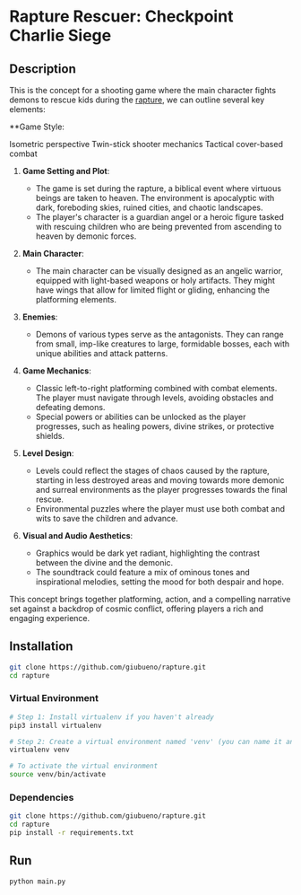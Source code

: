# Rapture Rescuer: Checkpoint Charlie Siege

## Description

This is the concept for a shooting game where the main character fights demons to rescue kids during the [rapture](https://www.bible.com/bible/111/1TH.4.13-18.NIV), we can outline several key elements:

**Game Style:

Isometric perspective
Twin-stick shooter mechanics
Tactical cover-based combat

1. **Game Setting and Plot**:
   - The game is set during the rapture, a biblical event where virtuous beings are taken to heaven. The environment is apocalyptic with dark, foreboding skies, ruined cities, and chaotic landscapes.
   - The player's character is a guardian angel or a heroic figure tasked with rescuing children who are being prevented from ascending to heaven by demonic forces.

2. **Main Character**:
   - The main character can be visually designed as an angelic warrior, equipped with light-based weapons or holy artifacts. They might have wings that allow for limited flight or gliding, enhancing the platforming elements.

3. **Enemies**:
   - Demons of various types serve as the antagonists. They can range from small, imp-like creatures to large, formidable bosses, each with unique abilities and attack patterns.

4. **Game Mechanics**:
   - Classic left-to-right platforming combined with combat elements. The player must navigate through levels, avoiding obstacles and defeating demons.
   - Special powers or abilities can be unlocked as the player progresses, such as healing powers, divine strikes, or protective shields.

5. **Level Design**:
   - Levels could reflect the stages of chaos caused by the rapture, starting in less destroyed areas and moving towards more demonic and surreal environments as the player progresses towards the final rescue.
   - Environmental puzzles where the player must use both combat and wits to save the children and advance.

6. **Visual and Audio Aesthetics**:
   - Graphics would be dark yet radiant, highlighting the contrast between the divine and the demonic.
   - The soundtrack could feature a mix of ominous tones and inspirational melodies, setting the mood for both despair and hope.

This concept brings together platforming, action, and a compelling narrative set against a backdrop of cosmic conflict, offering players a rich and engaging experience.

## Installation

```bash
git clone https://github.com/giubueno/rapture.git
cd rapture
```

### Virtual Environment

```bash
# Step 1: Install virtualenv if you haven't already
pip3 install virtualenv

# Step 2: Create a virtual environment named 'venv' (you can name it anything you like)
virtualenv venv

# To activate the virtual environment
source venv/bin/activate
```

### Dependencies

```bash
git clone https://github.com/giubueno/rapture.git
cd rapture
pip install -r requirements.txt
```

## Run

```bash
python main.py
```